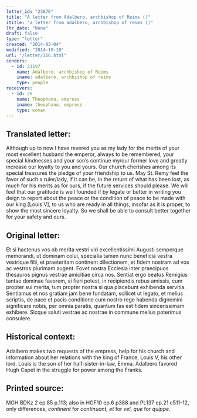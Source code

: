 ```yaml
---
letter_id: "23876"
title: "A letter from Adalbero, archbishop of Reims ()"
ititle: "a letter from adalbero, archbishop of reims ()"
ltr_date: "None"
draft: false
type: "letter"
created: "2014-03-04"
modified: "2014-10-10"
url: "/letter/166.html"
senders:
  - id: 21197
    name: Adalbero, archbishop of Reims
    iname: adalbero, archbishop of reims
    type: people
receivers:
  - id: 26
    name: Theophanu, empress
    iname: theophanu, empress
    type: woman
---
```

<h2> Translated letter:</h2>Although up to now I have revered you as my lady for the merits of your most excellent husband the emperor, always to be remembered, your special kindnesses and your son’s continue my/our former love and greatly increase our loyalty to you and yours.  Our church cherishes among its special treasures the pledge of your friendship to us.  May St. Remy feel the favor of such a ruler/lady, if it can be, in the return of what has been lost, as much for his merits as for ours, if the future services should please.  We will feel that our gratitude is well founded if by legate or better in writing you deign to report about the peace or the condition of peace to be made with our king [Louis V], to us who are ready in all things, insofar as it is proper, to show the most sincere loyalty.  So we shall be able to consult better together for your safety and ours.
<h2 class="mt-4"> Original letter:</h2>Et si hactenus vos ob merita vestri viri excellentissimi Augusti semperque memorandi, ut dominam colui, specialia tamen nunc beneficia vestra vestrique filii, et praeteritam continent dilectionem, et fidem nostram ad vos ac vestros plurimam augent. Fovet nostra Ecclesia inter praecipuos thesauros pignus vestrae amicitiae circa nos. Sentiat ergo beatus Remigius tantae dominae favorem, si fieri potest, in recipiendis rebus amissis, cum propter sui merita, tum propter nostra si qua placebunt exhibenda servitia. Sentiamus et nos gratiam jam bene fundatam, scilicet ut legato, et melius scriptis, de pace et pacis conditione cum nostro rege habenda dignemini significare nobis, per omnia paratis, quantum fas est fidem sincerissimam exhibere. Sicque saluti vestrae ac nostrae in commune melius poterimus consulere.
<h2 class="mt-4"> Historical context:</h2>Adalbero makes two requests of the empress, help for his church and information about her relations with the king of France, Louis V, his other lord.  Louis is the son of her half-sister-in-law, Emma.  Adalbero favored Hugh Capet in the struggle for power among the Franks.
<h2 class="mt-4"> Printed source:</h2><p>MGH BDKz 2 ep.85 p.113; also in HGF10 ep.6 p388 and PL137 ep.21 c511-12, only differences, <em>continent</em> for<em> continuant,</em> <em>et</em> for<em> vel</em>,<em> que</em> for <em>quippe</em>.</p>